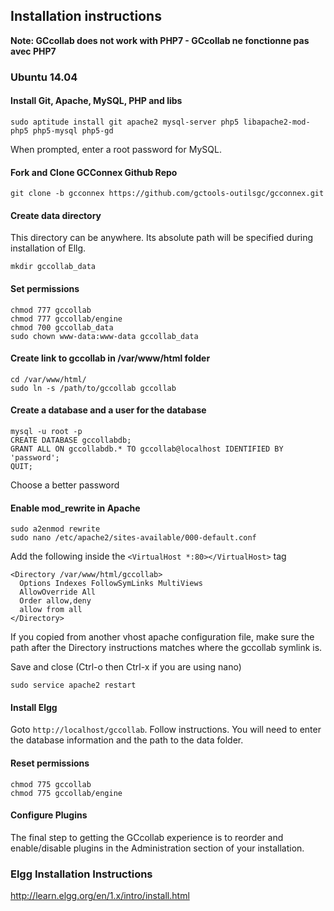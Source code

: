 ## Installation instructions
**Note: GCcollab does not work with PHP7 - GCcollab ne fonctionne pas avec PHP7**

### Ubuntu 14.04
#### Install Git, Apache, MySQL, PHP and libs
    sudo aptitude install git apache2 mysql-server php5 libapache2-mod-php5 php5-mysql php5-gd
When prompted, enter a root password for MySQL.

#### Fork and Clone GCConnex Github Repo
    git clone -b gcconnex https://github.com/gctools-outilsgc/gcconnex.git

#### Create data directory

This directory can be anywhere.  Its absolute path will be specified during installation of Ellg.

    mkdir gccollab_data

#### Set permissions
    chmod 777 gccollab
    chmod 777 gccollab/engine
    chmod 700 gccollab_data
    sudo chown www-data:www-data gccollab_data

#### Create link to gccollab in /var/www/html folder
    cd /var/www/html/
    sudo ln -s /path/to/gccollab gccollab

#### Create a database and a user for the database
    mysql -u root -p
    CREATE DATABASE gccollabdb;
    GRANT ALL ON gccollabdb.* TO gccollab@localhost IDENTIFIED BY 'password';
    QUIT;
Choose a better password

#### Enable mod_rewrite in Apache
    sudo a2enmod rewrite
    sudo nano /etc/apache2/sites-available/000-default.conf

Add the following inside the ```<VirtualHost *:80></VirtualHost>``` tag
```
<Directory /var/www/html/gccollab>
  Options Indexes FollowSymLinks MultiViews
  AllowOverride All
  Order allow,deny
  allow from all
</Directory>
```

If you copied from another vhost apache configuration file, make sure the path after the Directory instructions matches where the gccollab symlink is.

Save and close (Ctrl-o then Ctrl-x if you are using nano)

    sudo service apache2 restart

#### Install Elgg
Goto ```http://localhost/gccollab```.  Follow instructions.  You will need to enter the database information and the path to the data folder.

#### Reset permissions
    chmod 775 gccollab
    chmod 775 gccollab/engine

#### Configure Plugins
The final step to getting the GCcollab experience is to reorder and enable/disable plugins in the Administration section of your installation.

### Elgg Installation Instructions
http://learn.elgg.org/en/1.x/intro/install.html
